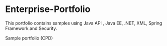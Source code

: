 # Enterprise-Portfolio

This portfolio contains samples using Java API , Java EE, .NET, XML, Spring Framework and Security.

Sample portfolio (CPD) 



